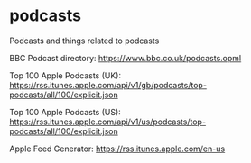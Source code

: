 # podcasts
Podcasts and things related to podcasts

BBC Podcast directory: https://www.bbc.co.uk/podcasts.opml

Top 100 Apple Podcasts (UK): https://rss.itunes.apple.com/api/v1/gb/podcasts/top-podcasts/all/100/explicit.json

Top 100 Apple Podcasts (US): https://rss.itunes.apple.com/api/v1/us/podcasts/top-podcasts/all/100/explicit.json

Apple Feed Generator: https://rss.itunes.apple.com/en-us

